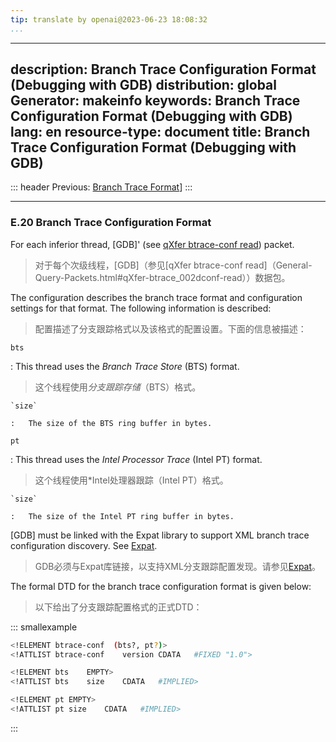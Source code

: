 ```yaml
---
tip: translate by openai@2023-06-23 18:08:32
...
```

---
description: Branch Trace Configuration Format (Debugging with GDB)
distribution: global
Generator: makeinfo
keywords: Branch Trace Configuration Format (Debugging with GDB)
lang: en
resource-type: document
title: Branch Trace Configuration Format (Debugging with GDB)
---
::: header
Previous: [Branch Trace Format](Branch-Trace-Format.html#Branch-Trace-Format)]
:::

---

### E.20 Branch Trace Configuration Format


For each inferior thread, [GDB]' (see [qXfer btrace-conf read](General-Query-Packets.html#qXfer-btrace_002dconf-read)) packet.

> 对于每个次级线程，[GDB]（参见[qXfer btrace-conf read]（General-Query-Packets.html#qXfer-btrace_002dconf-read））数据包。


The configuration describes the branch trace format and configuration settings for that format. The following information is described:

> 配置描述了分支跟踪格式以及该格式的配置设置。下面的信息被描述：

`bts`


:   This thread uses the *Branch Trace Store* (BTS) format.

> 这个线程使用*分支跟踪存储*（BTS）格式。

```
`size`

:   The size of the BTS ring buffer in bytes.
```

`pt`


:   This thread uses the *Intel Processor Trace* (Intel PT) format.

> 这个线程使用*Intel处理器跟踪（Intel PT）格式。

```
`size`

:   The size of the Intel PT ring buffer in bytes.
```


[GDB] must be linked with the Expat library to support XML branch trace configuration discovery. See [Expat](Requirements.html#Expat).

> GDB必须与Expat库链接，以支持XML分支跟踪配置发现。请参见[Expat](Requirements.html#Expat)。


The formal DTD for the branch trace configuration format is given below:

> 以下给出了分支跟踪配置格式的正式DTD：

::: smallexample

```bash
<!ELEMENT btrace-conf  (bts?, pt?)>
<!ATTLIST btrace-conf    version CDATA   #FIXED "1.0">

<!ELEMENT bts    EMPTY>
<!ATTLIST bts    size    CDATA   #IMPLIED>

<!ELEMENT pt EMPTY>
<!ATTLIST pt size    CDATA   #IMPLIED>
```

:::
